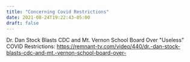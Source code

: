 ```yaml
---
title: "Concerning Covid Restrictions"
date: 2021-08-24T19:22:43-05:00
draft: false
---
```

Dr. Dan Stock Blasts CDC and Mt. Vernon School Board Over "Useless" COVID Restrictions: https://remnant-tv.com/video/440/dr.-dan-stock-blasts-cdc-and-mt.-vernon-school-board-over-
<!--more-->